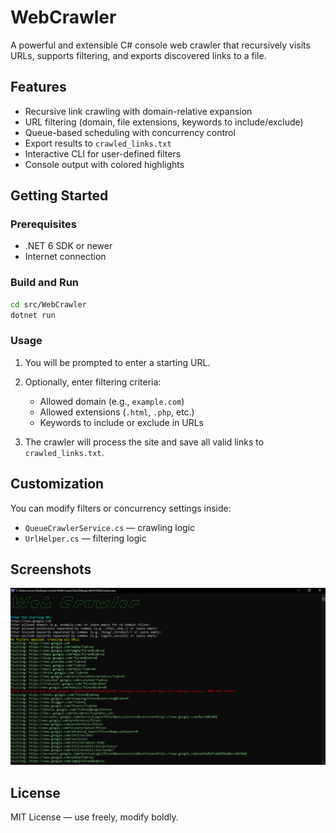 # WebCrawler

A powerful and extensible C# console web crawler that recursively visits URLs, supports filtering, and exports discovered links to a file.

## Features

* Recursive link crawling with domain-relative expansion
* URL filtering (domain, file extensions, keywords to include/exclude)
* Queue-based scheduling with concurrency control
* Export results to `crawled_links.txt`
* Interactive CLI for user-defined filters
* Console output with colored highlights

## Getting Started

### Prerequisites

* .NET 6 SDK or newer
* Internet connection

### Build and Run

```bash
cd src/WebCrawler
dotnet run
```

### Usage

1. You will be prompted to enter a starting URL.
2. Optionally, enter filtering criteria:

   * Allowed domain (e.g., `example.com`)
   * Allowed extensions (`.html`, `.php`, etc.)
   * Keywords to include or exclude in URLs
3. The crawler will process the site and save all valid links to `crawled_links.txt`.

## Customization

You can modify filters or concurrency settings inside:

* `QueueCrawlerService.cs` — crawling logic
* `UrlHelper.cs` — filtering logic

## Screenshots

![WebCrawler](screenshot1.png)


## License

MIT License — use freely, modify boldly.
